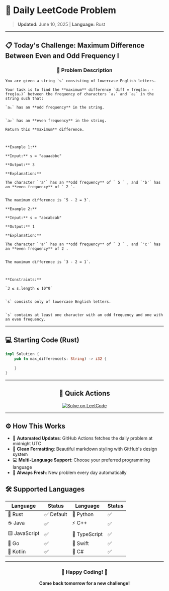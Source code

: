 # 🎯 Daily LeetCode Problem

> **Updated:** June 10, 2025 | **Language:** Rust

---

## 📋 Today's Challenge: **Maximum Difference Between Even and Odd Frequency I**

<div align="center">

### 🧩 Problem Description

</div>

```
You are given a string `s` consisting of lowercase English letters.

Your task is to find the **maximum** difference `diff = freq(a₁₎ - freq(a₂)` between the frequency of characters `a₁` and `a₂` in the string such that:

`a₁` has an **odd frequency** in the string.

 
`a₂` has an **even frequency** in the string.

Return this **maximum** difference.

 

**Example 1:**

**Input:** s = "aaaaabbc" 

**Output:** 3

**Explanation:**

The character `'a'` has an **odd frequency** of ` 5 ` , and `'b'` has an **even frequency** of ` 2 `.

 
The maximum difference is `5 - 2 = 3`.

**Example 2:**

**Input:** s = "abcabcab" 

**Output:** 1

**Explanation:**

The character `'a'` has an **odd frequency** of ` 3 ` , and `'c'` has an **even frequency** of 2 .

 
The maximum difference is `3 - 2 = 1`.

 

**Constraints:**

`3 ≤ s.length ≤ 10^0`

 
`s` consists only of lowercase English letters.

 
`s` contains at least one character with an odd frequency and one with an even frequency.
```

---

## 💻 Starting Code (Rust)

```rust
impl Solution {
    pub fn max_difference(s: String) -> i32 {
        
    }
}
```

---

<div align="center">

## 🔗 Quick Actions

[![Solve on LeetCode](https://img.shields.io/badge/Solve_on-LeetCode-orange?style=for-the-badge&logo=leetcode&logoColor=white)](https://leetcode.com/problems/maximum-difference-between-even-and-odd-frequency-i/)

</div>

---

## ⚙️ How This Works

- 🤖 **Automated Updates**: GitHub Actions fetches the daily problem at midnight UTC
- 🎨 **Clean Formatting**: Beautiful markdown styling with GitHub's design system
- 💻 **Multi-Language Support**: Choose your preferred programming language
- 🔄 **Always Fresh**: New problem every day automatically

## 🛠️ Supported Languages

<div align="center">

| Language | Status | Language | Status |
|----------|--------|----------|--------|
| 🦀 Rust | ✅ Default | 🐍 Python | ✅ |
| ☕ Java | ✅ | ⚡ C++ | ✅ |
| 🟨 JavaScript | ✅ | 🔷 TypeScript | ✅ |
| 🐹 Go | ✅ | 🍎 Swift | ✅ |
| 🎯 Kotlin | ✅ | 💎 C# | ✅ |

</div>

---

<div align="center">

### 🌟 Happy Coding! 🌟

**Come back tomorrow for a new challenge!**

</div>